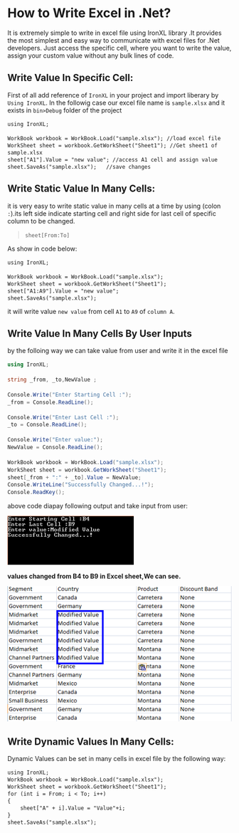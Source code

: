 # How to Write Excel in .Net?

It is extremely simple to write in excel file using IronXL library .It provides the most simplest and easy way to communicate with excel files for .Net developers. Just access the specific cell, where you want to write the value, assign your custom value without any bulk lines of code. 

## Write Value In Specific Cell:  
First of all add reference of `IronXL` in your project and import liberary by `Using IronXL`. In the followig case our excel file name is `sample.xlsx` and it exists in `bin>Debug` folder of the project
```CSharp
using IronXL;

WorkBook workbook = WorkBook.Load("sample.xlsx"); //load excel file 
WorkSheet sheet = workbook.GetWorkSheet("Sheet1"); //Get sheet1 of sample.xlsx
sheet["A1"].Value = "new value"; //access A1 cell and assign value
sheet.SaveAs("sample.xlsx");   //save changes         
```
## Write Static Value In Many Cells:
it is very easy to write static value in many cells at a time by using (colon `:`).its left side indicate starting cell and right side for last cell of specific column to be changed.
>`sheet[From:To]`

As show in code below:
```CSharp
using IronXL;

WorkBook workbook = WorkBook.Load("sample.xlsx");
WorkSheet sheet = workbook.GetWorkSheet("Sheet1");
sheet["A1:A9"].Value = "new value";
sheet.SaveAs("sample.xlsx");            
```
it will write value `new value` from cell `A1` to `A9` of `column A`.

## Write Value In Many Cells By User Inputs
by the folloing way we can take value from user and write it in the excel file
```c#
using IronXL;

string _from, _to,NewValue ;

Console.Write("Enter Starting Cell :");
_from = Console.ReadLine();

Console.Write("Enter Last Cell :");
_to = Console.ReadLine();

Console.Write("Enter value:");
NewValue = Console.ReadLine();

WorkBook workbook = WorkBook.Load("sample.xlsx");
WorkSheet sheet = workbook.GetWorkSheet("Sheet1");
sheet[_from + ":" + _to].Value = NewValue;
Console.WriteLine("Successfully Changed...!");
Console.ReadKey();
```
above code diapay following output and take input from user:

![output](https://github.com/ubaid4/ironxl/blob/master/user_input_write_excel.png)

**values changed from B4 to B9 in Excel sheet,We can see.**

![output](https://github.com/ubaid4/ironxl/blob/master/excl_result.png)







## Write Dynamic Values In Many Cells:
Dynamic Values can be set in many cells in excel file by the following way:
```CSharp
using IronXL;
WorkBook workbook = WorkBook.Load("sample.xlsx");
WorkSheet sheet = workbook.GetWorkSheet("Sheet1");
for (int i = From; i < To; i++)
{
    sheet["A" + i].Value = "Value"+i;
}
sheet.SaveAs("sample.xlsx");  
```

